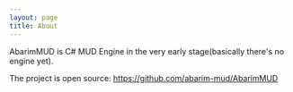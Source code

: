 ```yaml
---
layout: page
title: About
---
```


AbarimMUD is C# MUD Engine in the very early stage(basically there's no engine yet).

The project is open source: <https://github.com/abarim-mud/AbarimMUD>